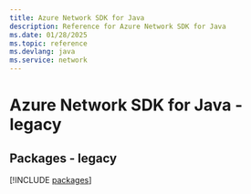 ```yaml
---
title: Azure Network SDK for Java
description: Reference for Azure Network SDK for Java
ms.date: 01/28/2025
ms.topic: reference
ms.devlang: java
ms.service: network
---
```

# Azure Network SDK for Java - legacy
## Packages - legacy
[!INCLUDE [packages](network-index.md)]